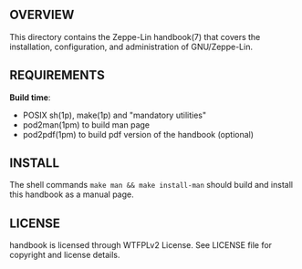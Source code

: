 OVERVIEW
--------
This directory contains the Zeppe-Lin handbook(7) that covers the
installation, configuration, and administration of GNU/Zeppe-Lin.


REQUIREMENTS
------------
**Build time**:
- POSIX sh(1p), make(1p) and "mandatory utilities"
- pod2man(1pm) to build man page
- pod2pdf(1pm) to build pdf version of the handbook (optional)


INSTALL
-------
The shell commands `make man && make install-man` should build and
install this handbook as a manual page.


LICENSE
-------
handbook is licensed through WTFPLv2 License.
See LICENSE file for copyright and license details.
